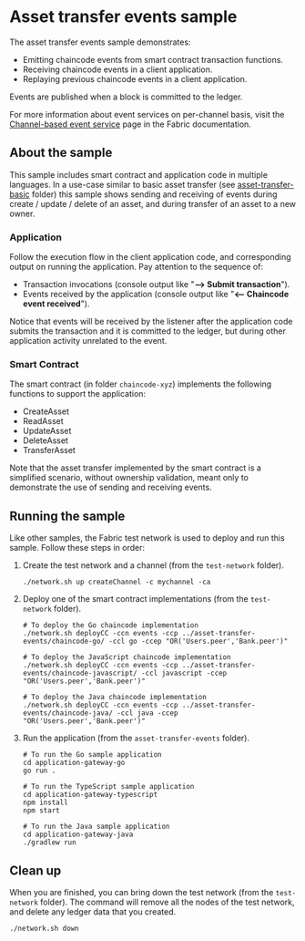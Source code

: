 # Asset transfer events sample

The asset transfer events sample demonstrates:

- Emitting chaincode events from smart contract transaction functions.
- Receiving chaincode events in a client application.
- Replaying previous chaincode events in a client application.

Events are published when a block is committed to the ledger.

For more information about event services on per-channel basis, visit the
[Channel-based event service](https://hyperledger-fabric.readthedocs.io/en/latest/peer_event_services.html)
page in the Fabric documentation.

## About the sample

This sample includes smart contract and application code in multiple languages. In a use-case similar to basic asset transfer (see [asset-transfer-basic](../asset-transfer-basic) folder) this sample shows sending and receiving of events during create / update / delete of an asset, and during transfer of an asset to a new owner.

### Application

Follow the execution flow in the client application code, and corresponding output on running the application. Pay attention to the sequence of:

- Transaction invocations (console output like "**--> Submit transaction**").
- Events received by the application (console output like "**<-- Chaincode event received**").

Notice that events will be received by the listener after the application code submits the transaction and it is committed to the ledger, but during other application activity unrelated to the event.

### Smart Contract

The smart contract (in folder `chaincode-xyz`) implements the following functions to support the application:

- CreateAsset
- ReadAsset
- UpdateAsset
- DeleteAsset
- TransferAsset

Note that the asset transfer implemented by the smart contract is a simplified scenario, without ownership validation, meant only to demonstrate the use of sending and receiving events.

## Running the sample

Like other samples, the Fabric test network is used to deploy and run this sample. Follow these steps in order:

1. Create the test network and a channel (from the `test-network` folder).

   ```
   ./network.sh up createChannel -c mychannel -ca
   ```

1. Deploy one of the smart contract implementations (from the `test-network` folder).

   ```
   # To deploy the Go chaincode implementation
   ./network.sh deployCC -ccn events -ccp ../asset-transfer-events/chaincode-go/ -ccl go -ccep "OR('Users.peer','Bank.peer')"

   # To deploy the JavaScript chaincode implementation
   ./network.sh deployCC -ccn events -ccp ../asset-transfer-events/chaincode-javascript/ -ccl javascript -ccep "OR('Users.peer','Bank.peer')"

   # To deploy the Java chaincode implementation
   ./network.sh deployCC -ccn events -ccp ../asset-transfer-events/chaincode-java/ -ccl java -ccep "OR('Users.peer','Bank.peer')"
   ```

1. Run the application (from the `asset-transfer-events` folder).

   ```
   # To run the Go sample application
   cd application-gateway-go
   go run .

   # To run the TypeScript sample application
   cd application-gateway-typescript
   npm install
   npm start

   # To run the Java sample application
   cd application-gateway-java
   ./gradlew run
   ```

## Clean up

When you are finished, you can bring down the test network (from the `test-network` folder). The command will remove all the nodes of the test network, and delete any ledger data that you created.

```
./network.sh down
```
